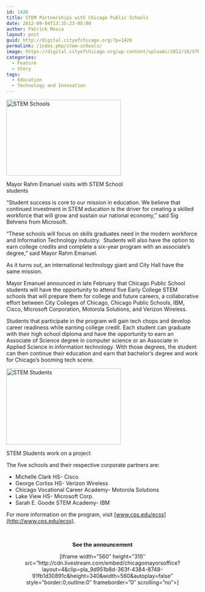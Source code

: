 ```yaml
---
id: 1426
title: STEM Partnerships with Chicago Public Schools
date: 2012-09-04T13:35:23-05:00
author: Patrick Mosca
layout: post
guid: http://digital.cityofchicago.org/?p=1426
permalink: /index.php/stem-schools/
image: https://digital.cityofchicago.org/wp-content/uploads/2012/10/STEM-1.jpg
categories:
  - Feature
  - Story
tags:
  - Education
  - Technology and Innovation
---
```

<div id="attachment_1427" style="width: 310px" class="wp-caption alignleft">
  <a href="http://digital.cityofchicago.org/wp-content/uploads/2012/10/STEM-1.jpg"><img aria-describedby="caption-attachment-1427" loading="lazy" class="size-medium wp-image-1427  " title="STEM Schools" src="http://digital.cityofchicago.org/wp-content/uploads/2012/10/STEM-1-300x199.jpg" alt="STEM Schools" width="300" height="199" srcset="https://digital.cityofchicago.org/wp-content/uploads/2012/10/STEM-1-300x199.jpg 300w, https://digital.cityofchicago.org/wp-content/uploads/2012/10/STEM-1.jpg 733w" sizes="(max-width: 300px) 100vw, 300px" /></a>
  
  <p id="caption-attachment-1427" class="wp-caption-text">
    Mayor Rahm Emanuel visits with STEM School students
  </p>
</div>

&#8220;Student success is core to our mission in education. We believe that continued investment in STEM education is the driver for creating a skilled workforce that will grow and sustain our national economy,” said Sig Behrens from Microsoft.

“These schools will focus on skills graduates need in the modern workforce and Information Technology industry.  Students will also have the option to earn college credits and complete a six-year program with an associate’s degree,” said Mayor Rahm Emanuel.

As it turns out, an international technology giant and City Hall have the same mission.

Mayor Emanuel announced in late February that Chicago Public School students will have the opportunity to attend five Early College STEM schools that will prepare them for college and future careers, a collaborative effort between City Colleges of Chicago, Chicago Public Schools, IBM, Cisco, Microsoft Corporation, Motorola Solutions, and Verizon Wireless.

Students that participate in the program will gain tech chops and develop career readiness while earning college credit. Each student can graduate with their high school diploma and have the opportunity to earn an Associate of Science degree in computer science or an Associate in Applied Science in information technology. With those degrees, the student can then continue their education and earn that bachelor’s degree and work for Chicago’s booming tech scene.

<div style="width: 310px" class="wp-caption alignright">
  <a href="http://digital.cityofchicago.org/wp-content/uploads/2012/10/STEM-2.jpg"><img loading="lazy" class="size-medium wp-image-1428 " title="STEM Students" src="http://digital.cityofchicago.org/wp-content/uploads/2012/10/STEM-2-300x200.jpg" alt="STEM Students" width="300" height="200" srcset="https://digital.cityofchicago.org/wp-content/uploads/2012/10/STEM-2-300x200.jpg 300w, https://digital.cityofchicago.org/wp-content/uploads/2012/10/STEM-2.jpg 718w" sizes="(max-width: 300px) 100vw, 300px" /></a>
  
  <p class="wp-caption-text">
    STEM Students work on a project
  </p>
</div>

<div>
</div>

The five schools and their respective corporate partners are:

  * Michelle Clark HS- Cisco
  * George Corliss HS- Verizon Wireless
  * Chicago Vocational Career Academy- Motorola Solutions
  * Lake View HS- Microsoft Corp.
  * Sarah E. Goode STEM Academy- IBM

For more information on the program, visit [www.cps.edu/ecss](http://www.cps.edu/ecss).

&nbsp;

<p align="center">
  <strong>See the announcement</strong>
</p>

<p align="center">
  [iframe width=&#8221;560&#8243; height=&#8221;315&#8243; src=&#8221;http://cdn.livestream.com/embed/chicagomayorsoffice?layout=4&clip=pla_9d951b8d-363f-4384-8748-91fb1d30891c&height=340&width=560&autoplay=false&#8221; style=&#8221;border:0;outline:0&#8243; frameborder=&#8221;0&#8243; scrolling=&#8221;no&#8221;>]
</p>

&nbsp;

&nbsp;